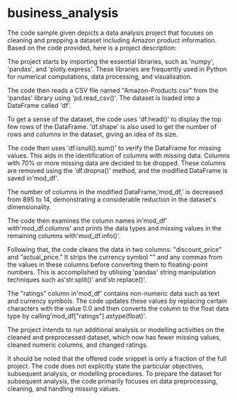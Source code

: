 # business_analysis
The code sample given depicts a data analysis project that focuses on cleaning and prepping a dataset including Amazon product information. Based on the code provided, here is a project description:

The project starts by importing the essential libraries, such as 'numpy', 'pandas', and 'plotly.express'. These libraries are frequently used in Python for numerical computations, data processing, and visualisation.

The code then reads a CSV file named "Amazon-Products.csv" from the 'pandas' library using 'pd.read_csv()'. The dataset is loaded into a DataFrame called 'df'.

To get a sense of the dataset, the code uses 'df.head()' to display the top few rows of the DataFrame. 'df.shape' is also used to get the number of rows and columns in the dataset, giving an idea of its size.

The code then uses 'df.isnull().sum()' to verify the DataFrame for missing values. This aids in the identification of columns with missing data. Columns with 70% or more missing data are decided to be dropped. These columns are removed using the 'df.dropna()' method, and the modified DataFrame is saved in'mod_df'.

The number of columns in the modified DataFrame,'mod_df,' is decreased from 895 to 14, demonstrating a considerable reduction in the dataset's dimensionality.

The code then examines the column names in'mod_df' with'mod_df.columns' and prints the data types and missing values in the remaining columns with'mod_df.info()'.

Following that, the code cleans the data in two columns: "discount_price" and "actual_price." It strips the currency symbol "" and any commas from the values in these columns before converting them to floating-point numbers. This is accomplished by utilising 'pandas' string manipulation techniques such as'str.split()' and'str.replace()'.

The "ratings" column in'mod_df' contains non-numeric data such as text and currency symbols. The code updates these values by replacing certain characters with the value 0.0 and then converts the column to the float data type by calling'mod_df["ratings"].astype(float)'.

The project intends to run additional analysis or modelling activities on the cleaned and preprocessed dataset, which now has fewer missing values, cleaned numeric columns, and changed ratings.

It should be noted that the offered code snippet is only a fraction of the full project. The code does not explicitly state the particular objectives, subsequent analysis, or modelling procedures. To prepare the dataset for subsequent analysis, the code primarily focuses on data preprocessing, cleaning, and handling missing values.
